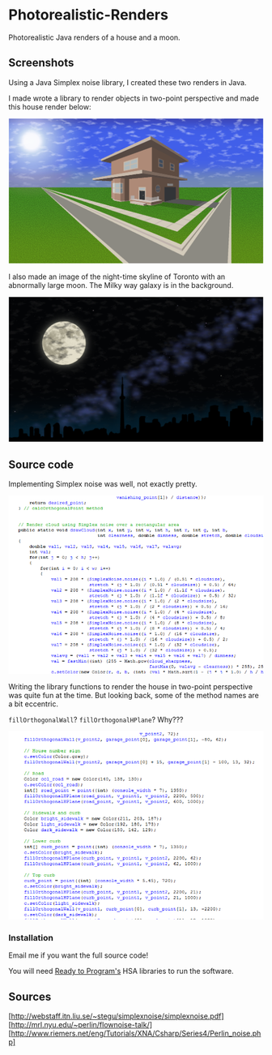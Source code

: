 # Photorealistic-Renders
Photorealistic Java renders of a house and a moon.

## Screenshots

Using a Java Simplex noise library, I created these two renders in Java. 

I made wrote a library to render objects in two-point perspective and made this house render below:

![Photorealistic house](img/house.png)

I also made an image of the night-time skyline of Toronto with an abnormally large moon. The Milky way galaxy is in the background.

![Photorealsitic moon](img/moon.png)


## Source code

Implementing Simplex noise was well, not exactly pretty.

![Cloud Simplex noise code](img/code-simplex.png)

Writing the library functions to render the house in two-point perspective was quite fun at the time.
But looking back, some of the method names are a bit eccentric.

`fillOrthogonalWall`? `fillOrthogonalHPlane`? Why???

![House part render code](img/code-house-parts.png)

### Installation

Email me if you want the full source code!

You will need [Ready to Program's](http://compsci.ca/holtsoft/) HSA libraries to run the software.

## Sources
[http://webstaff.itn.liu.se/~stegu/simplexnoise/simplexnoise.pdf]
[http://mrl.nyu.edu/~perlin/flownoise-talk/]
[http://www.riemers.net/eng/Tutorials/XNA/Csharp/Series4/Perlin_noise.php]
